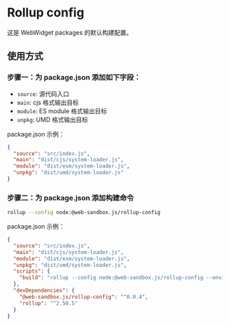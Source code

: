 # Rollup config

这是 WebWidget packages 的默认构建配置。

## 使用方式

### 步骤一：为 package.json 添加如下字段：

* `source`: 源代码入口
* `main`: cjs 格式输出目标
* `module`: ES module 格式输出目标
* `unpkg`: UMD 格式输出目标

package.json 示例：

```json
{
  "source": "src/index.js",
  "main": "dist/cjs/system-loader.js",
  "module": "dist/esm/system-loader.js",
  "unpkg": "dist/umd/system-loader.js"
}
```

### 步骤二：为 package.json 添加构建命令

```bash
rollup --config node:@web-sandbox.js/rollup-config
```

package.json 示例：

```json
{
  "source": "src/index.js",
  "main": "dist/cjs/system-loader.js",
  "module": "dist/esm/system-loader.js",
  "unpkg": "dist/umd/system-loader.js",
  "scripts": {
    "build": "rollup --config node:@web-sandbox.js/rollup-config --environment NODE_ENV:production",
  },
  "devDependencies": {
    "@web-sandbox.js/rollup-config": "^0.0.4",
    "rollup": "^2.50.5"
  }
}
```
